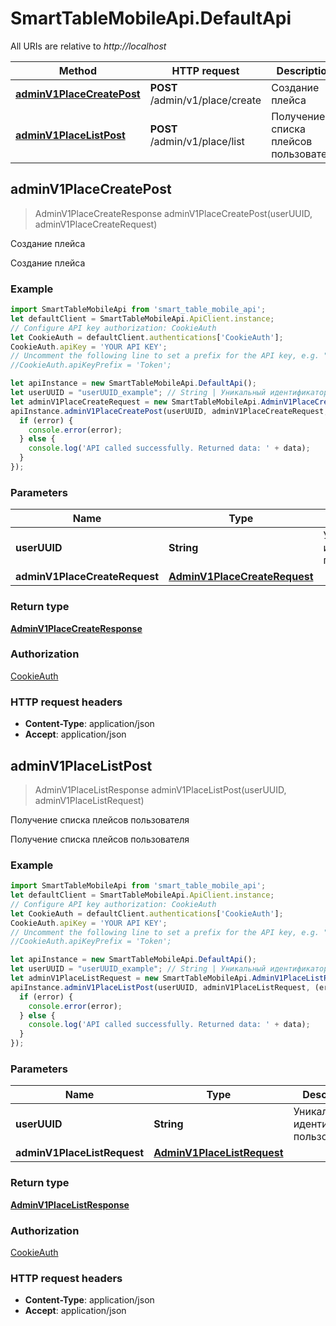 # SmartTableMobileApi.DefaultApi

All URIs are relative to *http://localhost*

Method | HTTP request | Description
------------- | ------------- | -------------
[**adminV1PlaceCreatePost**](DefaultApi.md#adminV1PlaceCreatePost) | **POST** /admin/v1/place/create | Создание плейса
[**adminV1PlaceListPost**](DefaultApi.md#adminV1PlaceListPost) | **POST** /admin/v1/place/list | Получение списка плейсов пользователя



## adminV1PlaceCreatePost

> AdminV1PlaceCreateResponse adminV1PlaceCreatePost(userUUID, adminV1PlaceCreateRequest)

Создание плейса

Создание плейса

### Example

```javascript
import SmartTableMobileApi from 'smart_table_mobile_api';
let defaultClient = SmartTableMobileApi.ApiClient.instance;
// Configure API key authorization: CookieAuth
let CookieAuth = defaultClient.authentications['CookieAuth'];
CookieAuth.apiKey = 'YOUR API KEY';
// Uncomment the following line to set a prefix for the API key, e.g. "Token" (defaults to null)
//CookieAuth.apiKeyPrefix = 'Token';

let apiInstance = new SmartTableMobileApi.DefaultApi();
let userUUID = "userUUID_example"; // String | Уникальный идентификатор пользователя
let adminV1PlaceCreateRequest = new SmartTableMobileApi.AdminV1PlaceCreateRequest(); // AdminV1PlaceCreateRequest | 
apiInstance.adminV1PlaceCreatePost(userUUID, adminV1PlaceCreateRequest, (error, data, response) => {
  if (error) {
    console.error(error);
  } else {
    console.log('API called successfully. Returned data: ' + data);
  }
});
```

### Parameters


Name | Type | Description  | Notes
------------- | ------------- | ------------- | -------------
 **userUUID** | **String**| Уникальный идентификатор пользователя | 
 **adminV1PlaceCreateRequest** | [**AdminV1PlaceCreateRequest**](AdminV1PlaceCreateRequest.md)|  | 

### Return type

[**AdminV1PlaceCreateResponse**](AdminV1PlaceCreateResponse.md)

### Authorization

[CookieAuth](../README.md#CookieAuth)

### HTTP request headers

- **Content-Type**: application/json
- **Accept**: application/json


## adminV1PlaceListPost

> AdminV1PlaceListResponse adminV1PlaceListPost(userUUID, adminV1PlaceListRequest)

Получение списка плейсов пользователя

Получение списка плейсов пользователя

### Example

```javascript
import SmartTableMobileApi from 'smart_table_mobile_api';
let defaultClient = SmartTableMobileApi.ApiClient.instance;
// Configure API key authorization: CookieAuth
let CookieAuth = defaultClient.authentications['CookieAuth'];
CookieAuth.apiKey = 'YOUR API KEY';
// Uncomment the following line to set a prefix for the API key, e.g. "Token" (defaults to null)
//CookieAuth.apiKeyPrefix = 'Token';

let apiInstance = new SmartTableMobileApi.DefaultApi();
let userUUID = "userUUID_example"; // String | Уникальный идентификатор пользователя
let adminV1PlaceListRequest = new SmartTableMobileApi.AdminV1PlaceListRequest(); // AdminV1PlaceListRequest | 
apiInstance.adminV1PlaceListPost(userUUID, adminV1PlaceListRequest, (error, data, response) => {
  if (error) {
    console.error(error);
  } else {
    console.log('API called successfully. Returned data: ' + data);
  }
});
```

### Parameters


Name | Type | Description  | Notes
------------- | ------------- | ------------- | -------------
 **userUUID** | **String**| Уникальный идентификатор пользователя | 
 **adminV1PlaceListRequest** | [**AdminV1PlaceListRequest**](AdminV1PlaceListRequest.md)|  | 

### Return type

[**AdminV1PlaceListResponse**](AdminV1PlaceListResponse.md)

### Authorization

[CookieAuth](../README.md#CookieAuth)

### HTTP request headers

- **Content-Type**: application/json
- **Accept**: application/json

